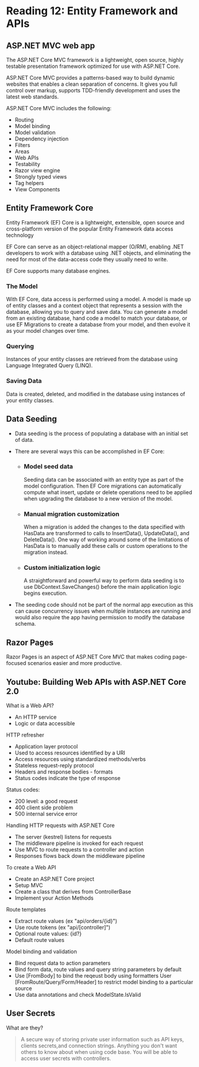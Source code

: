 # Reading 12: Entity Framework and APIs

## ASP.NET MVC web app

The ASP.NET Core MVC framework is a lightweight, open source, highly testable presentation framework optimized for use with ASP.NET Core.

ASP.NET Core MVC provides a patterns-based way to build dynamic websites that enables a clean separation of concerns. It gives you full control over markup, supports TDD-friendly development and uses the latest web standards.

ASP.NET Core MVC includes the following:

- Routing
- Model binding
- Model validation
- Dependency injection
- Filters
- Areas
- Web APIs
- Testability
- Razor view engine
- Strongly typed views
- Tag helpers
- View Components

## Entity Framework Core

Entity Framework (EF) Core is a lightweight, extensible, open source and cross-platform version of the popular Entity Framework data access technology

EF Core can serve as an object-relational mapper (O/RM), enabling .NET developers to work with a database using .NET objects, and eliminating the need for most of the data-access code they usually need to write.

EF Core supports many database engines.

### The Model

With EF Core, data access is performed using a model. A model is made up of entity classes and a context object that represents a session with the database, allowing you to query and save data. You can generate a model from an existing database, hand code a model to match your database, or use EF Migrations to create a database from your model, and then evolve it as your model changes over time.

### Querying

Instances of your entity classes are retrieved from the database using Language Integrated Query (LINQ).

### Saving Data

Data is created, deleted, and modified in the database using instances of your entity classes.

## Data Seeding

- Data seeding is the process of populating a database with an initial set of data.

- There are several ways this can be accomplished in EF Core:

  - ### Model seed data

    Seeding data can be associated with an entity type as part of the model configuration. Then EF Core migrations can automatically compute what insert, update or delete operations need to be applied when upgrading the database to a new version of the model.

  - ### Manual migration customization

    When a migration is added the changes to the data specified with HasData are transformed to calls to InsertData(), UpdateData(), and DeleteData(). One way of working around some of the limitations of HasData is to manually add these calls or custom operations to the migration instead.

  - ### Custom initialization logic

    A straightforward and powerful way to perform data seeding is to use DbContext.SaveChanges() before the main application logic begins execution.

- The seeding code should not be part of the normal app execution as this can cause concurrency issues when multiple instances are running and would also require the app having permission to modify the database schema.

## Razor Pages

Razor Pages is an aspect of ASP.NET Core MVC that makes coding page-focused scenarios easier and more productive.

## Youtube: Building Web APIs with ASP.NET Core 2.0

What is a Web API?

- An HTTP service
- Logic or data accessible

HTTP refresher

- Application layer protocol
- Used to access resources identified by a URI
- Access resources using standardized methods/verbs
- Stateless request-reply protocol
- Headers and response bodies - formats
- Status codes indicate the type of response

Status codes:

- 200 level: a good request
- 400 client side problem
- 500 internal service error

Handling HTTP requests with ASP.NET Core

- The server (kestrel) listens for requests
- The middleware pipeline is invoked for each request
- Use MVC to route requests to a controller and action
- Responses flows back down the middleware pipeline

To create a Web API

- Create an ASP.NET Core project
- Setup MVC
- Create a class that derives from ControllerBase
- Implement your Action Methods

Route templates

- Extract route values (ex "api/orders/{id}")
- Use route tokens (ex "api/[controller]")
- Optional route values: {id?}
- Default route values

Model binding and validation

- Bind request data to action parameters
- Bind form data, route values and query string parameters by default
- Use [FromBody] to bind the reqeust body using formatters User [FromRoute/Query/Form/Header] to restrict model binding to a particular source
- Use data annotations and check ModelState.IsValid

## User Secrets

What are they?

> A secure way of storing private user information such as API keys, clients secrets,and connection strings. Anything you don't want others to know about when using code base. You will be able to access user secrets with controllers.
